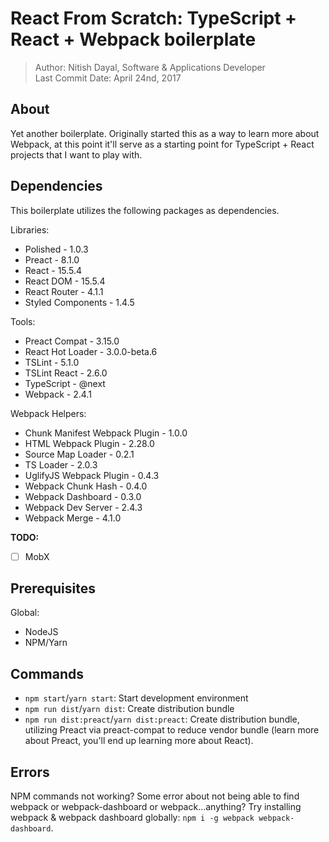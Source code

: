 # React From Scratch: TypeScript + React + Webpack boilerplate

> Author: Nitish Dayal, Software & Applications Developer  
> Last Commit Date: April 24nd, 2017

## About

Yet another boilerplate. Originally started this as a way to learn more about Webpack,
  at this point it'll serve as a starting point for TypeScript + React projects that
  I want to play with.

## Dependencies

This boilerplate utilizes the following packages as dependencies.

Libraries:

-   Polished - 1.0.3
-   Preact - 8.1.0
-   React - 15.5.4
-   React DOM - 15.5.4
-   React Router - 4.1.1
-   Styled Components - 1.4.5

Tools:

-   Preact Compat - 3.15.0
-   React Hot Loader - 3.0.0-beta.6
-   TSLint - 5.1.0
-   TSLint React - 2.6.0
-   TypeScript - @next
-   Webpack - 2.4.1

Webpack Helpers:

-   Chunk Manifest Webpack Plugin - 1.0.0
-   HTML Webpack Plugin - 2.28.0
-   Source Map Loader - 0.2.1
-   TS Loader - 2.0.3
-   UglifyJS Webpack Plugin - 0.4.3
-   Webpack Chunk Hash - 0.4.0
-   Webpack Dashboard - 0.3.0
-   Webpack Dev Server - 2.4.3
-   Webpack Merge - 4.1.0

**TODO:**

-   [ ] MobX

## Prerequisites

Global:

-   NodeJS
-   NPM/Yarn

## Commands

-   `npm start`/`yarn start`: Start development environment
-   `npm run dist`/`yarn dist`: Create distribution bundle
-   `npm run dist:preact`/`yarn dist:preact`: Create distribution bundle, utilizing Preact via preact-compat to reduce vendor bundle (learn more about Preact, you'll end up learning more about React).

## Errors

NPM commands not working? Some error about not being able to find webpack or
  webpack-dashboard or webpack...anything? Try installing webpack & webpack dashboard
  globally: `npm i -g webpack webpack-dashboard`.
